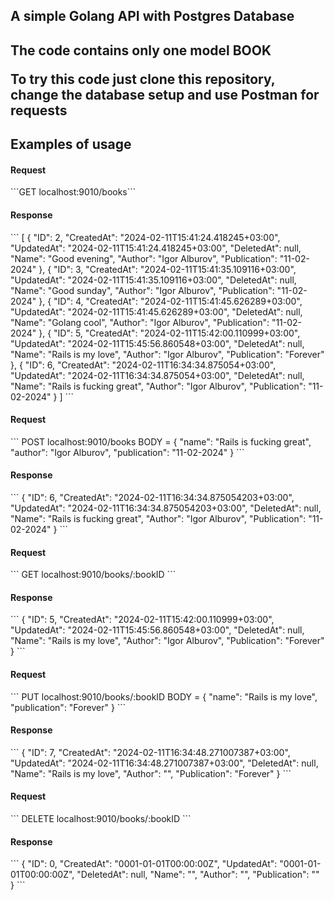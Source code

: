 <h2>A simple Golang API with Postgres Database<h2>

The code contains only one model BOOK<br />

To try this code just clone this repository, change the database setup and use Postman for requests<br />

<h2>Examples of usage</h2>

<h4>Request</h4>
```GET localhost:9010/books```
<h4>Response</h4>
```
[
  {
     "ID": 2,
     "CreatedAt": "2024-02-11T15:41:24.418245+03:00",
     "UpdatedAt": "2024-02-11T15:41:24.418245+03:00",
     "DeletedAt": null,
     "Name": "Good evening",
     "Author": "Igor Alburov",
     "Publication": "11-02-2024"
  },
  {
    "ID": 3,
    "CreatedAt": "2024-02-11T15:41:35.109116+03:00",
    "UpdatedAt": "2024-02-11T15:41:35.109116+03:00",
    "DeletedAt": null,
    "Name": "Good sunday",
    "Author": "Igor Alburov",
    "Publication": "11-02-2024"
  },
  {
    "ID": 4,
    "CreatedAt": "2024-02-11T15:41:45.626289+03:00",
    "UpdatedAt": "2024-02-11T15:41:45.626289+03:00",
    "DeletedAt": null,
    "Name": "Golang cool",
    "Author": "Igor Alburov",
    "Publication": "11-02-2024"
  },
  {
    "ID": 5,
    "CreatedAt": "2024-02-11T15:42:00.110999+03:00",
    "UpdatedAt": "2024-02-11T15:45:56.860548+03:00",
    "DeletedAt": null,
    "Name": "Rails is my love",
    "Author": "Igor Alburov",
    "Publication": "Forever"
  },
  {
    "ID": 6,
    "CreatedAt": "2024-02-11T16:34:34.875054+03:00",
    "UpdatedAt": "2024-02-11T16:34:34.875054+03:00",
    "DeletedAt": null,
    "Name": "Rails is fucking great",
    "Author": "Igor Alburov",
    "Publication": "11-02-2024"
  }
]
```

<h4>Request</h4>
```
  POST localhost:9010/books
  BODY = {
    "name": "Rails is fucking great",
    "author": "Igor Alburov",
    "publication": "11-02-2024"
  }
```
<h4>Response</h4>
```
{
  "ID": 6,
  "CreatedAt": "2024-02-11T16:34:34.875054203+03:00",
  "UpdatedAt": "2024-02-11T16:34:34.875054203+03:00",
  "DeletedAt": null,
  "Name": "Rails is fucking great",
  "Author": "Igor Alburov",
  "Publication": "11-02-2024"
}
```

<h4>Request</h4>
```
  GET localhost:9010/books/:bookID
```
<h4>Response</h4>
```
{
  "ID": 5,
  "CreatedAt": "2024-02-11T15:42:00.110999+03:00",
  "UpdatedAt": "2024-02-11T15:45:56.860548+03:00",
  "DeletedAt": null,
  "Name": "Rails is my love",
  "Author": "Igor Alburov",
  "Publication": "Forever"
}
```

<h4>Request</h4>
```
  PUT localhost:9010/books/:bookID
  BODY = {
    "name": "Rails is my love",
    "publication": "Forever"
  }
```
<h4>Response</h4>
```
{
  "ID": 7,
  "CreatedAt": "2024-02-11T16:34:48.271007387+03:00",
  "UpdatedAt": "2024-02-11T16:34:48.271007387+03:00",
  "DeletedAt": null,
  "Name": "Rails is my love",
  "Author": "",
  "Publication": "Forever"
}
```

<h4>Request</h4>
```
  DELETE localhost:9010/books/:bookID
```
<h4>Response</h4>
```
{
  "ID": 0,
  "CreatedAt": "0001-01-01T00:00:00Z",
  "UpdatedAt": "0001-01-01T00:00:00Z",
  "DeletedAt": null,
  "Name": "",
  "Author": "",
  "Publication": ""
}
```
